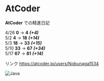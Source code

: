 # AtCoder

**AtCoder** での精進日記

4/26 **0** → **4** ***(+4)***  
5/2 **4** → **18** ***(+14)***  
5/3 **18** → **33** ***(+15)***  
5/10 **33** → **67** ***(+34)***  
5/17 **67** → **81** ***(+14)***  

リンク https://atcoder.jp/users/Nobunaga1534  

![Java](https://vignette.wikia.nocookie.net/java/images/3/3a/Java--eps--vector-logo.png/revision/latest?cb=20190615110340&path-prefix=ja)  
